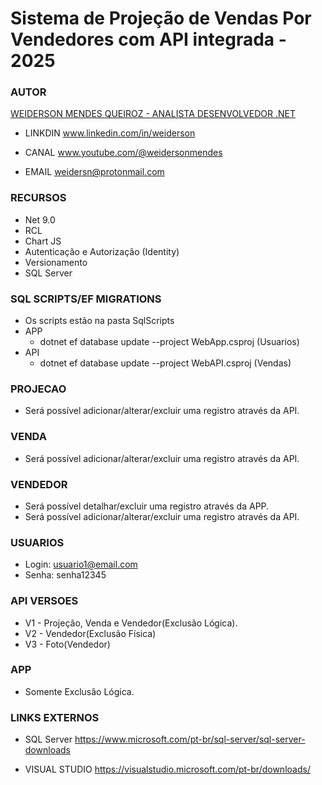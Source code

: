 # Sistema de Projeção de Vendas Por Vendedores com API integrada - 2025

### AUTOR
<ins>WEIDERSON MENDES QUEIROZ - ANALISTA DESENVOLVEDOR .NET</ins>

+ LINKDIN www.linkedin.com/in/weiderson

+ CANAL www.youtube.com/@weidersonmendes

+ EMAIL weidersn@protonmail.com

### RECURSOS
+ Net 9.0
+ RCL
+ Chart JS  
+ Autenticação e Autorização (Identity)
+ Versionamento
+ SQL Server

### SQL SCRIPTS/EF MIGRATIONS
+ Os scripts estão na pasta SqlScripts
+ APP  
  - dotnet ef database update --project WebApp.csproj (Usuarios)
+ API 
  - dotnet ef database update --project WebAPI.csproj (Vendas)

### PROJECAO
+ Será possível adicionar/alterar/excluir uma registro através da API.

### VENDA
+ Será possível adicionar/alterar/excluir uma registro através da API.

### VENDEDOR
+ Será possível detalhar/excluir uma registro através da APP.
+ Será possível adicionar/alterar/excluir uma registro através da API.

### USUARIOS
+ Login: usuario1@email.com 
+ Senha: senha12345 

### API VERSOES 
+ V1 - Projeção, Venda e Vendedor(Exclusão Lógica).
+ V2 - Vendedor(Exclusão Física)
+ V3 - Foto(Vendedor)

### APP 
+ Somente Exclusão Lógica.

### LINKS EXTERNOS
+ SQL Server
https://www.microsoft.com/pt-br/sql-server/sql-server-downloads

+ VISUAL STUDIO
https://visualstudio.microsoft.com/pt-br/downloads/
